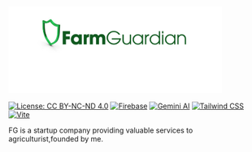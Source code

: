  <img src="images/FarmGuardian.png" alt="logo" width="420">

[![License: CC BY-NC-ND 4.0](https://img.shields.io/badge/License-CC%20BY--NC--ND%204.0-lightgrey.svg?style=for-the-badge&labelColor=lightgrey)](https://creativecommons.org/licenses/by-nc-nd/4.0/)
[![Firebase](https://img.shields.io/badge/Firebase-FFCA28.svg?style=for-the-badge&logo=firebase&logoColor=black&labelColor=FFCA28)](https://firebase.google.com/)
[![Gemini AI](https://img.shields.io/badge/Gemini%20AI-000000.svg?style=for-the-badge&logo=gemini&logoColor=white&labelColor=000000)](https://example.com/gemini-ai/)
[![Tailwind CSS](https://img.shields.io/badge/Tailwind%20CSS-38B2AC.svg?style=for-the-badge&logo=tailwind-css&logoColor=white&labelColor=38B2AC)](https://tailwindcss.com/)
[![Vite](https://img.shields.io/badge/Vite-646CFF.svg?style=for-the-badge&logo=vite&logoColor=white&labelColor=646CFF)](https://vitejs.dev/)

  
  FG is a startup company providing valuable services to agriculturist,founded by me.


